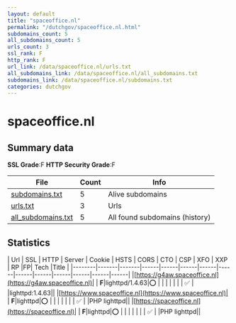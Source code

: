 ```yaml
---
layout: default
title: "spaceoffice.nl"
permalink: "/dutchgov/spaceoffice.nl.html"
subdomains_count: 5
all_subdomains_count: 5
urls_count: 3
ssl_rank: F
http_rank: F
url_link: /data/spaceoffice.nl/urls.txt
all_subdomains_link: /data/spaceoffice.nl/all_subdomains.txt
subdomains_link: /data/spaceoffice.nl/subdomains.txt
categories: dutchgov
---
```



# spaceoffice.nl
## Summary data


**SSL Grade**:F
**HTTP Security Grade**:F


| File       | Count | Info |
|------------|-------|------|
|[subdomains.txt](/data/spaceoffice.nl/subdomains.txt)|5|Alive subdomains|
|[urls.txt](/data/spaceoffice.nl/urls.txt)|3|Urls|
|[all_subdomains.txt](/data/spaceoffice.nl/all_subdomains.txt)|5|All found subdomains (history)|


## Statistics


| Url | SSL | HTTP | Server | Cookie | HSTS | CORS | CTO | CSP | XFO | XXP | RP |FP| Tech |Title |
|--------|-------|-------|------|------|------|------|------|------|------|------|------|------|------|
|[https://g4aw.spaceoffice.nl](https://g4aw.spaceoffice.nl)| | **F**|lighttpd/1.4.63|:o: | | | | | | | :white_check_mark: | |lighttpd:1.4.63||
|[https://www.spaceoffice.nl](https://www.spaceoffice.nl)| | **F**|lighttpd|:o: | | | | | | | :white_check_mark: | |PHP lighttpd||
|[https://spaceoffice.nl](https://spaceoffice.nl)| | **F**|lighttpd|:o: | | | | | | | :white_check_mark: | |PHP lighttpd||